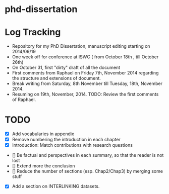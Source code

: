 phd-dissertation
================


Log Tracking
============
- Repository for my PhD Dissertation, manuscript editing starting on 2014/09/19
- One week off for conference at ISWC ( from October 18th , till October 26th)
- On October 31, first "dirty" draft of all the document
- First comments from Raphael on Friday 7th, November 2014 regarding the structure and extensions of document. 
- Break writing from Saturday, 8th November till Tuesday, 18th, November 2014.
- Resuming on 19th, November, 2014. TODO: Review the first comments of Raphael.



TODO
=====
- [x] Add vocabularies in appendix
- [x] Remove numbering the introduction in each chapter
- [x] Introduction: Match contributions with research questions
- [] Be factual and perspectives in each summary, so that the reader is not lost
- [] Extend more the conclusion
- [] Reduce the number of sections (esp. Chap2/Chap3) by merging some stuff
- [x] Add a section on INTERLINKING datasets.
